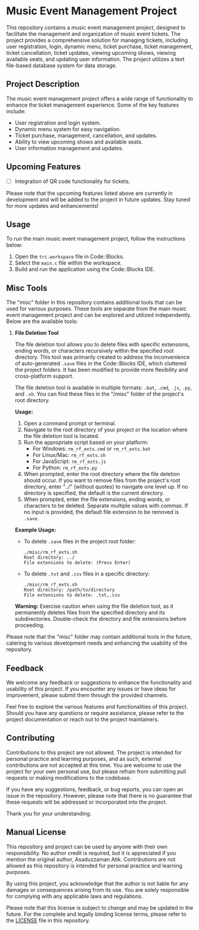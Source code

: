 # Music Event Management Project

This repository contains a music event management project, designed to facilitate the management and organization of music event tickets. The project provides a comprehensive solution for managing tickets, including user registration, login, dynamic menu, ticket purchase, ticket management, ticket cancellation, ticket updates, viewing upcoming shows, viewing available seats, and updating user information. The project utilizes a text file-based database system for data storage.

## Project Description

The music event management project offers a wide range of functionality to enhance the ticket management experience. Some of the key features include:

- User registration and login system.
- Dynamic menu system for easy navigation.
- Ticket purchase, management, cancellation, and updates.
- Ability to view upcoming shows and available seats.
- User information management and updates.

## Upcoming Features

- [ ] Integration of QR code functionality for tickets.

Please note that the upcoming features listed above are currently in development and will be added to the project in future updates. Stay tuned for more updates and enhancements!

## Usage

To run the main music event management project, follow the instructions below:

1. Open the `trc.workspace` file in Code::Blocks.
2. Select the `main.c` file within the workspace.
3. Build and run the application using the Code::Blocks IDE.

## Misc Tools

The "misc" folder in this repository contains additional tools that can be used for various purposes. These tools are separate from the main music event management project and can be explored and utilized independently. Below are the available tools:

1. **File Deletion Tool**

   The file deletion tool allows you to delete files with specific extensions, ending words, or characters recursively within the specified root directory. This tool was primarily created to address the inconvenience of auto-generated `.save` files in the Code::Blocks IDE, which cluttered the project folders. It has been modified to provide more flexibility and cross-platform support.

   The file deletion tool is available in multiple formats: `.bat`, `.cmd`, `.js`, `.py`, and `.sh`. You can find these files in the "/misc" folder of the project's root directory.

   **Usage:**

   1. Open a command prompt or terminal.
   2. Navigate to the root directory of your project or the location where the file deletion tool is located.
   3. Run the appropriate script based on your platform:
      - For Windows: `rm_rf_exts.cmd` or `rm_rf_exts.bat`
      - For Linux/Mac: `rm_rf_exts.sh`
      - For JavaScript: `rm_rf_exts.js`
      - For Python: `rm_rf_exts.py`
   4. When prompted, enter the root directory where the file deletion should occur. If you want to remove files from the project's root directory, enter "../" (without quotes) to navigate one level up. If no directory is specified, the default is the current directory.
   5. When prompted, enter the file extensions, ending words, or characters to be deleted. Separate multiple values with commas. If no input is provided, the default file extension to be removed is `.save`.

   **Example Usage:**

   - To delete `.save` files in the project root folder:

     ```
     ./misc/rm_rf_exts.sh
     Root directory: ../
     File extensions to delete: (Press Enter)
     ```

   - To delete `.txt` and `.csv` files in a specific directory:
     ```
     ./misc/rm_rf_exts.sh
     Root directory: /path/to/directory
     File extensions to delete: .txt,.csv
     ```

   **Warning:** Exercise caution when using the file deletion tool, as it permanently deletes files from the specified directory and its subdirectories. Double-check the directory and file extensions before proceeding.

Please note that the "misc" folder may contain additional tools in the future, catering to various development needs and enhancing the usability of the repository.

## Feedback

We welcome any feedback or suggestions to enhance the functionality and usability of this project. If you encounter any issues or have ideas for improvement, please submit them through the provided channels.

Feel free to explore the various features and functionalities of this project. Should you have any questions or require assistance, please refer to the project documentation or reach out to the project maintainers.

## Contributing

Contributions to this project are not allowed. The project is intended for personal practice and learning purposes, and as such, external contributions are not accepted at this time. You are welcome to use the project for your own personal use, but please refrain from submitting pull requests or making modifications to the codebase.

If you have any suggestions, feedback, or bug reports, you can open an issue in the repository. However, please note that there is no guarantee that these requests will be addressed or incorporated into the project.

Thank you for your understanding.

## Manual License

This repository and project can be used by anyone with their own responsibility. No author credit is required, but it is appreciated if you mention the original author, Asaduzzaman Atik. Contributions are not allowed as this repository is intended for personal practice and learning purposes.

By using this project, you acknowledge that the author is not liable for any damages or consequences arising from its use. You are solely responsible for complying with any applicable laws and regulations.

Please note that this license is subject to change and may be updated in the future. For the complete and legally binding license terms, please refer to the [LICENSE](LICENSE) file in this repository.
